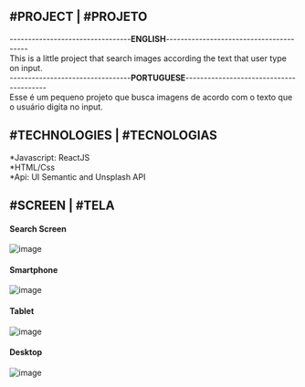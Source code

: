 <h2> #PROJECT | #PROJETO </h2>
---------------------------------<strong>ENGLISH</strong>----------------------------------------<br/>
This is a little project that search images according the text that user type on input. <br/>
---------------------------------<strong>PORTUGUESE</strong>----------------------------------------<br/>
Esse é um pequeno projeto que busca imagens de acordo com o texto que o usuário digita no input.

<h2> #TECHNOLOGIES | #TECNOLOGIAS </h2>
*Javascript: ReactJS <br/>
*HTML/Css <br/>
*Api: UI Semantic and Unsplash API 


<h2> #SCREEN | #TELA</h2>

<h4> Search Screen </h4>

![image](https://user-images.githubusercontent.com/45010175/96786493-c1c07500-13c6-11eb-8ae0-d3eb536b701a.png)

<h4> Smartphone </h4>

![image](https://user-images.githubusercontent.com/45010175/96786634-f46a6d80-13c6-11eb-9568-92f65d91855b.png)

<h4> Tablet </h4>

![image](https://user-images.githubusercontent.com/45010175/96786772-1b28a400-13c7-11eb-9021-8d6356f0dea1.png)

<h4> Desktop </h4>

![image](https://user-images.githubusercontent.com/45010175/96786902-490de880-13c7-11eb-8091-0d4ce255e3d0.png)



